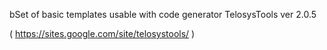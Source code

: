 bSet of basic templates usable with code generator TelosysTools ver 2.0.5 

( https://sites.google.com/site/telosystools/ )

